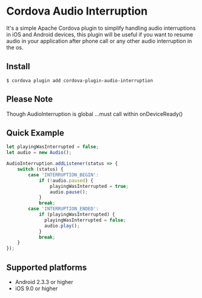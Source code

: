 Cordova Audio Interruption
=======================

It's a simple Apache Cordova plugin to simplify handling audio interruptions in iOS and Android devices, 
this plugin will be useful if you want to resume audio in your application after phone call or any other audio interruption in the os.


## Install
```
$ cordova plugin add cordova-plugin-audio-interruption
```

## Please Note
Though AudioInterruption is global ...must call within onDeviceReady()

## Quick Example
```javascript
let playingWasInterrupted = false;
let audio = new Audio();

AudioInterruption.addListener(status => {
    switch (status) {
        case 'INTERRUPTION_BEGIN':
            if (!audio.paused) {
                playingWasInterrupted = true;
                audio.pause();
            } 
            break;
        case 'INTERRUPTION_ENDED':
            if (playingWasInterrupted) {
              playingWasInterrupted = false;
              audio.play();
            }
            break;
    }
});
```

## Supported platforms

- Android 2.3.3 or higher
- iOS 9.0 or higher
